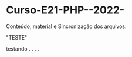 # Curso-E21-PHP--2022-
Conteúdo, material e Sincronização dos arquivos.


"TESTE"




testando
.
.
.
.
